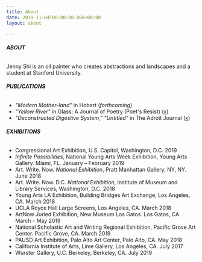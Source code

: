 ```yaml
---
title: About
date: 2019-11-04T08:00:00.000+00:00
layout: about

---
```

<!-- if you want to change the photo, change the url in data-src -->
<!-- <img class="lazy" src="/assets/images/lazy.jpg" data-src="/uploads/high6.jpg"> -->

###### **ABOUT**

Jenny Shi is an oil painter who creates abstractions and landscapes and a student at Stanford University.

###### **PUBLICATIONS**

* _"Modern Mother-land"_ in Hobart (_forthcoming_)
* _"Yellow River"_ in Glass: A Journal of Poetry (Poet's Resist) ([x](http://www.glass-poetry.com/poets-resist/shi-yellow.html))
* _"Deconstructed Digestive System," "Untitled"_ in The Adroit Journal ([x](https://theadroitjournal.org/issue-thirty-one/jenny-shi-art/))

###### **EXHIBITIONS**

* Congressional Art Exhibition, U.S. Capitol, Washington, D.C. 2019
* _Infinite Possibilities,_ National Young Arts Week Exhibition, Young Arts Gallery. Miami, FL. January – February 2019
* Art. Write. Now. _National Exhibition_, Pratt Manhattan Gallery, NY, NY. June 2018
* Art. Write. Now. D.C. _National Exhibition_, Institute of Museum and Library Services, Washington, D.C. 2018
* Young Arts LA Exhibition, Building Bridges Art Exchange, Los Angeles, CA. March 2018
* UCLA Royce Hall Large Screens, Los Angeles, CA. March 2018
* ArtNow Juried Exhibition, New Museum Los Gatos. Los Gatos, CA. March - May 2019
* National Scholastic Art and Writing Regional Exhibition, Pacific Grove Art Center. Pacific Grove, CA. March 2019
* PAUSD Art Exhibition, Palo Alto Art Center, Palo Alto, CA. May 2018
* California Institute of Arts, Lime Gallery, Los Angeles, CA. July 2017
* Wurster Gallery, U.C. Berkeley, Berkeley, CA. July 2019